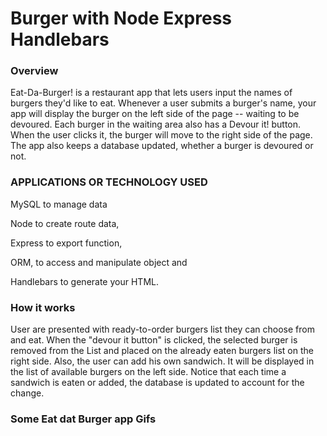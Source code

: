 # Burger with Node Express Handlebars

### Overview

Eat-Da-Burger! is a restaurant app that lets users input the names of burgers they'd like to eat.
Whenever a user submits a burger's name, your app will display the burger on the left side of the page -- waiting to be devoured.
Each burger in the waiting area also has a Devour it! button. When the user clicks it, the burger will move to the right side of the page.
The app also keeps a database updated, whether a burger is devoured or not.


### APPLICATIONS OR TECHNOLOGY USED

MySQL to manage data

Node to create route data,

Express to export function,

ORM, to access and manipulate object and 

Handlebars to generate your HTML.


### How it works

User are presented with ready-to-order burgers list they can choose from and eat. When the "devour it button" is clicked, the selected burger is removed from the List and placed on the already eaten burgers list on the right side.
Also, the user can add his own sandwich. It will be displayed in the list of available burgers on the left side. 
Notice that each time a sandwich is eaten or added, the database is updated to account for the change. 


### Some Eat dat Burger app Gifs




